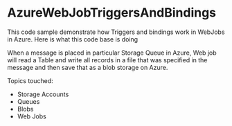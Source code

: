 # AzureWebJobTriggersAndBindings

This code sample demonstrate how Triggers and bindings work in WebJobs in Azure. Here is what this code base is doing

When a message is placed in particular Storage Queue in Azure, Web job will read a Table and write all records in a file that was specified in the message
and then save that as a blob storage on Azure. 

Topics touched:
- Storage Accounts
- Queues
- Blobs
- Web Jobs
